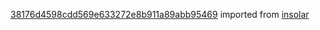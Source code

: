 [38176d4598cdd569e633272e8b911a89abb95469](https://github.com/insolar/insolar/commit/38176d4598cdd569e633272e8b911a89abb95469) imported from [insolar](https://github.com/insolar/insolar)

